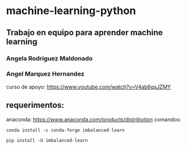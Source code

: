 # machine-learning-python
## Trabajo en equipo para aprender machine learning
### Angela Rodriguez Maldonado
### Angel Marquez Hernandez

curso de apoyo: https://www.youtube.com/watch?v=V4ab6qsJZMY
## requerimentos:
anaconda: https://www.anaconda.com/products/distribution
comandos:
    
    conda install -c conda-forge imbalanced-learn
    
    pip install -U imbalanced-learn
    
